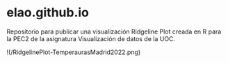 # elao.github.io
Repositorio para publicar una visualización Ridgeline Plot creada en R para la PEC2 de la asignatura Visualización de datos de la UOC.

!(/RidgelinePlot-TemperaurasMadrid2022.png)
